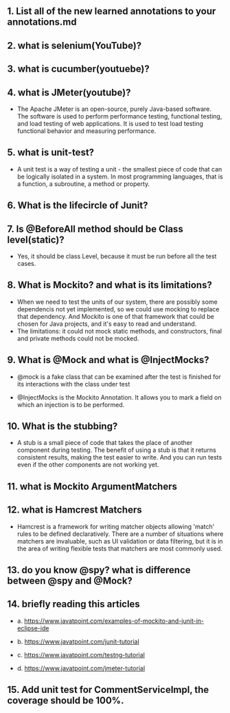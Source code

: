## 1.  List all of the new learned annotations to your annotations.md
## 2.  what is selenium(YouTube)?
## 3.  what is cucumber(youtuebe)?
## 4.  what is JMeter(youtube)?
-  The Apache JMeter is an open-source, purely Java-based software. The software is used to perform performance testing, functional testing, and load testing of web applications. It is used to test load testing functional behavior and measuring performance.
## 5.  what is unit-test?
- A unit test is a way of testing a unit - the smallest piece of code that can be logically isolated in a system. In most programming languages, that is a function, a subroutine, a method or property.
## 6.  What is the lifecircle of Junit?
## 7. Is @BeforeAll method should be Class level(static)?
- Yes, it should be class Level, because it must be run before all the test cases.
## 8.  What is Mockito? and what is its limitations?
- When we need to test the units of our system, there are possibly some dependencis not yet implemented, so we could use mocking to replace that dependency. And Mockito is one of that framework that could be chosen for Java projects, and it's easy to read and understand. 
- The limitations: it could not mock static methods, and constructors, final and private methods could not be mocked.
## 9.  What is @Mock and what is @InjectMocks?
- @mock is a fake class that can be examined after the test is finished for its interactions with the class under test

- @InjectMocks is the Mockito Annotation. It allows you to mark a field on which an injection is to be performed.
## 10. What is the stubbing?
- A stub is a small piece of code that takes the place of another component during testing. The benefit of using a stub is that it returns consistent results, making the test easier to write. And you can run tests even if the other components are not working yet.
## 11. what is Mockito ArgumentMatchers
## 12. what is Hamcrest Matchers
- Hamcrest is a framework for writing matcher objects allowing 'match' rules to be defined declaratively. There are a number of situations where matchers are invaluable, such as UI validation or data filtering, but it is in the area of writing flexible tests that matchers are most commonly used.
## 13. do you know @spy? what is difference between @spy and @Mock?
## 14. briefly reading this articles
- a. https://www.javatpoint.com/examples-of-mockito-and-junit-in-eclipse-ide

- b. https://www.javatpoint.com/junit-tutorial

- c.  https://www.javatpoint.com/testng-tutorial

- d.  https://www.javatpoint.com/jmeter-tutorial

## 15. Add unit test for CommentServiceImpl, the coverage should be 100%.
 